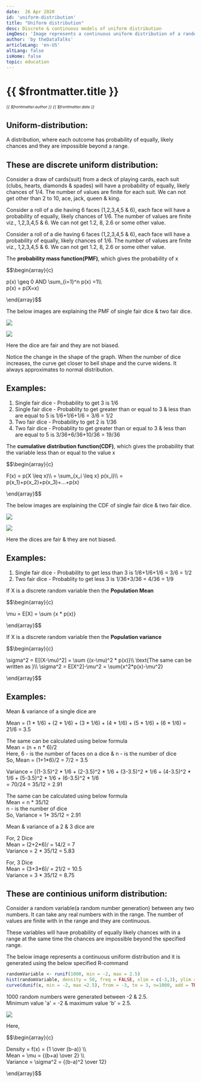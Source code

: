 ```yaml
---
date:  26 Apr 2020
id: 'uniform-distribution'
title: "Uniform distribution"
desc: Discrete & continuous models of uniform distribution
imgDesc: 'Image represents a continuous uniform distribution of a random numbers'
author: 'by theDataTalks'
articleLang: 'en-US'
altLang: false
isHome: false
topic: education
---
```


<altLang />

<div style="display: none">

![](/img/education/uniform-distribution/_thumbnail.png)

</div>

# {{ $frontmatter.title }}
<i style="font-size: 0.75em;"> {{ $frontmatter.author }} {{ $frontmatter.date }} </i>

## Uniform-distribution:
A distribution, where each outcome has probability of equally, likely chances and they are impossible beyond a range.

## These are discrete uniform distribution:

Consider a draw of cards(suit) from a deck of playing cards, each suit (clubs, hearts, diamonds & spades) will have a probability of equally, likely chances of 1/4.
The number of values are finite for each suit. We can not get other than 2 to 10, ace, jack, queen & king. 

Consider a roll of a die having 6 faces (1,2,3,4,5 & 6), each face will have a probability of equally, likely chances of 1/6.
The number of values are finite viz., 1,2,3,4,5 & 6. We can not get 1.2, 8, 2.6 or some other value.

Consider a roll of a die having 6 faces (1,2,3,4,5 & 6), each face will have a probability of equally, likely chances of 1/6.
The number of values are finite viz., 1,2,3,4,5 & 6. We can not get 1.2, 8, 2.6 or some other value.

The **probability mass function(PMF)**, which gives the probability of x

$$\begin{array}{c}

p(x) \geq 0     AND     \sum_{i=1}^n p(x) =1\\\      
p(x) = p(X=x)

\end{array}$$

The below images are explaining the PMF of single fair dice & two fair dice.

![](/img/education/uniform-distribution/single-fair-dice-pmf.png)

![](/img/education/uniform-distribution/two-fair-dice-pmf.png)

Here the dice are fair and they are not biased. 

Notice the change in the shape of the graph. When the number of dice increases, the curve get closer to bell shape and the curve widens.
It always approximates to normal distribution.


## Examples:
1. Single fair dice - Probability to get 3 is 1/6
2. Single fair dice - Probablity to get greater than or equal to 3 & less than are equal to 5 is 1/6+1/6+1/6 = 3/6 = 1/2
3. Two fair dice - Probability to get 2 is 1/36
4. Two fair dice - Probablity to get greater than or equal to 3 & less than are equal to 5 is 3/36+6/36+10/36 = 19/36

The **cumulative distribution function(CDF)**, which gives the probability that the variable less than or equal to the value x

$$\begin{array}{c}

F(x) = p(X \leq x)\\\\
= \sum_{x_i \leq x} p(x_i)\\\\
= p(x_1)+p(x_2)+p(x_3)+...+p(x)

\end{array}$$
<!-- 
For any two population values a < b, 

$$\begin{array}{c}

p(a \leq X \leq b) = \sum_{a}^b p(x)\\\\ 
= F(b) - F(\overline{a})\\\\
\text{Where }
\overline{a}\\\\
\text{ is the preceding value of a, in the sorted population.}

\end{array}$$
 -->
The below images are explaining the CDF of single fair dice & two fair dice.

![](/img/education/uniform-distribution/single-fair-dice-cdf.png)

![](/img/education/uniform-distribution/two-fair-dice-cdf.png)


Here the dices are fair & they are not biased. 

## Examples:
1. Single fair dice - Probability to get less than 3 is 1/6+1/6+1/6 = 3/6 = 1/2
2. Two fair dice - Probablity to get less 3 is 1/36+3/36 = 4/36 = 1/9

If X is a discrete random variable then the **Population Mean**

$$\begin{array}{c}

\mu = E[X] = \sum {x * p(x)}

\end{array}$$

If X is a discrete random variable then the **Population variance**

$$\begin{array}{c}

\sigma^2 = E[(X-\mu)^2] = \sum {(x-\mu)^2 * p(x)}\\\\
\text{The same can be written as }\\\\
\sigma^2 = E[X^2]-\mu^2 = \sum{x^2*p(x)-\mu^2}

\end{array}$$

## Examples:

Mean & variance of a single dice are

Mean = (1 * 1/6) + (2 * 1/6) + (3 * 1/6) + (4 * 1/6) + (5 * 1/6) + (6 * 1/6) = 21/6 = 3.5  

The same can be calculated using below formula  
Mean = (n + n * 6)/2  
Here, 6 - is the number of faces on a dice & n - is the number of dice  
So, Mean = (1+1*6)/2 = 7/2 = 3.5

Variance    = [(1-3.5)^2 * 1/6 + (2-3.5)^2 * 1/6 + (3-3.5)^2 * 1/6 + (4-3.5)^2 * 1/6 + (5-3.5)^2 * 1/6 + (6-3.5)^2 * 1/6  
            = 70/24 = 35/12 = 2.91

The same can be calculated using below formula  
Mean = n * 35/12   
n - is the number of dice    
So, Variance = 1* 35/12 = 2.91

Mean & variance of a 2 & 3 dice are

For, 2 Dice  
Mean = (2+2*6)/ = 14/2 = 7  
Variance = 2 * 35/12 = 5.83

For, 3 Dice  
Mean = (3+3*6)/ = 21/2 = 10.5  
Variance = 3 * 35/12 = 8.75


## These are continious uniform distribution:

Consider a random variable(a random number generation) between any two numbers. It can take any real numbers with in the range.
The number of values are finite with in the range and they are continuous.

These variables will have probability of equally likely chances with in a range at the same time the chances are impossible beyond the specified range.

The below image represents a continuous uniform distribution and it is generated using the below specified R-command

```r
randomVariable <- runif(1000, min = -2, max = 2.5)  
hist(randomVariable, density = 50, freq = FALSE, xlim = c(-3,3), ylim = c(0, 0.3))  
curve(dunif(x, min = -2, max =2.5), from = -3, to = 3, n=1000, add = TRUE, col = "red", lwd=2)  
```

1000 random numbers were generated between -2 & 2.5.  
Minimum value 'a' = -2 & maximum value 'b' = 2.5.  


![](/img/education/uniform-distribution/continuous-uniform-distribution.png)

Here, 

$$\begin{array}{c}

Density = f(x) = {1 \over (b-a)} \\\\  
Mean = \mu = {(b+a) \over 2} \\\\  
Variance = \sigma^2 = {(b-a)^2 \over 12}

\end{array}$$ 

<style>

</style>